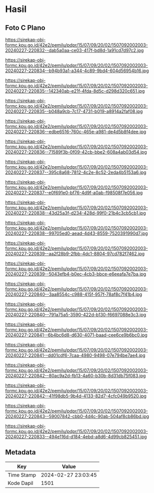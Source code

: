 # Hasil

## Foto C Plano

https://sirekap-obj-formc.kpu.go.id/42e2/pemilu/pdpr/15/07/09/20/02/1507092002003-20240227-220832--dab5a0aa-ce03-417f-bd8d-1a91cd7d97c2.jpg

https://sirekap-obj-formc.kpu.go.id/42e2/pemilu/pdpr/15/07/09/20/02/1507092002003-20240227-220834--b94b93a1-a344-4c89-9bd4-604d56954b16.jpg

https://sirekap-obj-formc.kpu.go.id/42e2/pemilu/pdpr/15/07/09/20/02/1507092002003-20240227-220835--142340ab-e21f-4fda-8d5c-d298d320c651.jpg

https://sirekap-obj-formc.kpu.go.id/42e2/pemilu/pdpr/15/07/09/20/02/1507092002003-20240227-220835--b048a9cb-7c17-4731-b019-a8914a2faf08.jpg

https://sirekap-obj-formc.kpu.go.id/42e2/pemilu/pdpr/15/07/09/20/02/1507092002003-20240227-220836--edbe6516-760c-465e-a981-de4d5b8f4dee.jpg

https://sirekap-obj-formc.kpu.go.id/42e2/pemilu/pdpr/15/07/09/20/02/1507092002003-20240227-220836--71589f3b-0f09-42cb-bbe2-608a4ab03d54.jpg

https://sirekap-obj-formc.kpu.go.id/42e2/pemilu/pdpr/15/07/09/20/02/1507092002003-20240227-220837--395c8a68-7812-4c2e-8c52-2eda4b5153a6.jpg

https://sirekap-obj-formc.kpu.go.id/42e2/pemilu/pdpr/15/07/09/20/02/1507092002003-20240227-220837--e0f691e0-bf76-4d9f-a0ab-f98508f7e056.jpg

https://sirekap-obj-formc.kpu.go.id/42e2/pemilu/pdpr/15/07/09/20/02/1507092002003-20240227-220838--43d25a3f-d234-428d-99f0-21b4c3cb5cb1.jpg

https://sirekap-obj-formc.kpu.go.id/42e2/pemilu/pdpr/15/07/09/20/02/1507092002003-20240227-220838--99705ed0-aead-4d43-8559-7520391990d7.jpg

https://sirekap-obj-formc.kpu.go.id/42e2/pemilu/pdpr/15/07/09/20/02/1507092002003-20240227-220839--aa2f28b9-2fbb-4dc1-8804-97cd782f7462.jpg

https://sirekap-obj-formc.kpu.go.id/42e2/pemilu/pdpr/15/07/09/20/02/1507092002003-20240227-220839--5043efb4-b0ec-4cb3-bbce-e6eeafa7e7ba.jpg

https://sirekap-obj-formc.kpu.go.id/42e2/pemilu/pdpr/15/07/09/20/02/1507092002003-20240227-220840--3aa8554c-c988-415f-957f-78af8c7f41b4.jpg

https://sirekap-obj-formc.kpu.go.id/42e2/pemilu/pdpr/15/07/09/20/02/1507092002003-20240227-220840--791a75a5-3590-422d-b130-f6697088e3c3.jpg

https://sirekap-obj-formc.kpu.go.id/42e2/pemilu/pdpr/15/07/09/20/02/1507092002003-20240227-220841--6b4bc6d8-d630-4071-baad-cee6ce9b6bc0.jpg

https://sirekap-obj-formc.kpu.go.id/42e2/pemilu/pdpr/15/07/09/20/02/1507092002003-20240227-220841--dd01cdf6-7caa-4980-9498-07e794be7ae4.jpg

https://sirekap-obj-formc.kpu.go.id/42e2/pemilu/pdpr/15/07/09/20/02/1507092002003-20240227-220842--80ac9a2d-fb13-4a60-b30b-8d31db75f083.jpg

https://sirekap-obj-formc.kpu.go.id/42e2/pemilu/pdpr/15/07/09/20/02/1507092002003-20240227-220842--41f98db5-9b4d-4133-82d7-4cfc049b9520.jpg

https://sirekap-obj-formc.kpu.go.id/42e2/pemilu/pdpr/15/07/09/20/02/1507092002003-20240227-220843--59007842-cbb0-4d4c-90ab-504af8cb86bd.jpg

https://sirekap-obj-formc.kpu.go.id/42e2/pemilu/pdpr/15/07/09/20/02/1507092002003-20240227-220833--494e116d-d184-4ebd-a8d6-4d99cb825451.jpg


## Metadata

| Key        | Value               |
| ---------- | ------------------- |
| Time Stamp | 2024-02-27 23:03:45 |
| Kode Dapil | 1501                |



